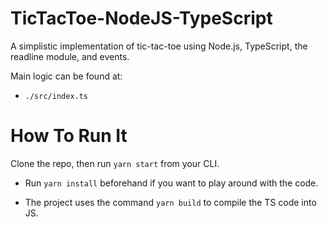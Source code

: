 # TicTacToe-NodeJS-TypeScript

A simplistic implementation of tic-tac-toe using Node.js, TypeScript, the readline module, and events.

Main logic can be found at:

* `./src/index.ts`

# How To Run It

Clone the repo, then run `yarn start` from your CLI.

* Run `yarn install` beforehand if you want to play around with the code.

* The project uses the command `yarn build` to compile the TS code into JS.
